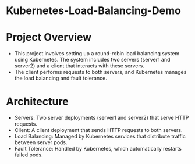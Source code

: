 # Kubernetes-Load-Balancing-Demo
# Project Overview
- This project involves setting up a round-robin load balancing system using Kubernetes. The system includes two servers (server1 and server2) and a client that interacts with these servers.
- The client performs requests to both servers, and Kubernetes manages the load balancing and fault tolerance.

# Architecture
- Servers: Two server deployments (server1 and server2) that serve HTTP requests.
- Client: A client deployment that sends HTTP requests to both servers.
- Load Balancing: Managed by Kubernetes services that distribute traffic between server pods.
- Fault Tolerance: Handled by Kubernetes, which automatically restarts failed pods.
